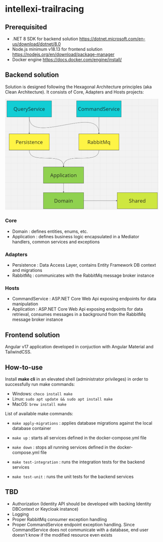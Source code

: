 # intellexi-trailracing

## Prerequisited
- .NET 8 SDK for backend solution https://dotnet.microsoft.com/en-us/download/dotnet/8.0
- Node.js minimum v18.13 for frontend solution https://nodejs.org/en/download/package-manager
- Docker engine https://docs.docker.com/engine/install/

## Backend solution

Solution is designed following the Hexagonal Architecture principles (aka Clean Architecture). It consists of Core, Adapters and Hosts projects:

![alt text](image.png)

### Core
- Domain : defines entities, enums, etc.
- Application : defines business logic encapsulated in a Mediator handlers, common services and exceptions

### Adapters
- Persistence : Data Access Layer, contains Entity Framework DB context and migrations
- RabbitMq : communicates with the RabbitMq message broker instance

### Hosts
- CommandService : ASP.NET Core Web Api exposing endpoints for data manipulation
- Application : ASP.NET Core Web Api exposing endpoints for data retrieval, consumes messages in a background from the RabbitMq message broker instance

## Frontend solution

Angular v17 application developed in conjuction with Angular Material and TailwindCSS.

## How-to-use

Install **make cli** in an elevated shell (administrator privileges) in order to successfully run make commands:
- Windows: `choco install make`
- Linux: `sudo apt update && sudo apt install make`
- MacOS: `brew install make`

List of available make commands:

- `make apply-migrations` : applies database migrations against the local database container

- `make up` : starts all services defined in the docker-compose.yml file

- `make down` : stops all running services defined in the docker-compose.yml file

- `make test-integration` : runs the integration tests for the backend services

- `make test-unit` : runs the unit tests for the backend services

## TBD
- Authorization (Identity API should be developed with backing Identity DBContext or Keycloak instance)
- Logging
- Proper RabbitMq consumer exception handling
- Proper CommandService endpoint exception handling. Since CommandService does not communicate with a database, end user doesn't know if the modified resource even exists
